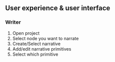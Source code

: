 ## User experience & user interface

### Writer
1. Open project
2. Select node you want to narrate
3. Create/Select narrative
4. Add/edit narrative primitives
5. Select which primitive
